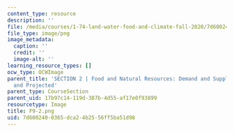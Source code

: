 ```yaml
---
content_type: resource
description: ''
file: /media/courses/1-74-land-water-food-and-climate-fall-2020/7d6002400365dca24b2556ff5ba51d98_F9-2.png
file_type: image/png
image_metadata:
  caption: ''
  credit: ''
  image-alt: ''
learning_resource_types: []
ocw_type: OCWImage
parent_title: 'SECTION 2 | Food and Natural Resources: Demand and Supply, Current
  and Projected'
parent_type: CourseSection
parent_uid: 17b97c14-119d-387b-4d55-af17e0f93899
resourcetype: Image
title: F9-2.png
uid: 7d600240-0365-dca2-4b25-56ff5ba51d98
---
```

